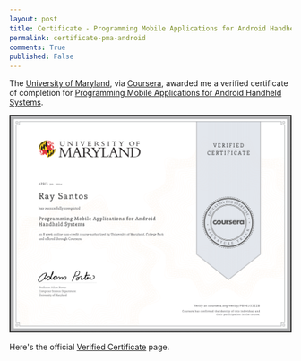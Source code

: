 ```yaml
---
layout: post
title: Certificate - Programming Mobile Applications for Android Handheld Systems 
permalink: certificate-pma-android
comments: True
published: False
---
```


The [University of Maryland](http://www.umd.edu/), via [Coursera](https://www.coursera.org/), awarded me a verified certificate of completion for [Programming Mobile Applications for Android Handheld Systems](https://www.coursera.org/course/android).

![2014-05-06_Certificate_ProgrammingMobileApplicationsForAndroid](/images/2014-05-06_Certificate_ProgrammingMobileApplicationsForAndroid.png)

Here's the official [Verified Certificate](https://www.coursera.org/verify/PB96J53EZB) page.
